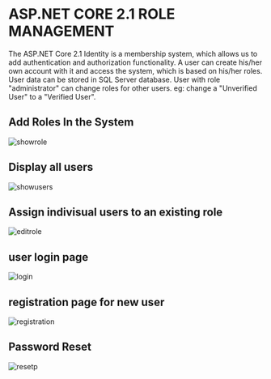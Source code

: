 # ASP.NET CORE 2.1 ROLE MANAGEMENT
The ASP.NET Core 2.1 Identity is a membership system, which allows us to add authentication and authorization functionality. 
A user can create his/her own account with it and access the system, which is based on his/her roles. User data can be stored in SQL Server database. User with role "administrator" can change roles for other users. eg: change a "Unverified User"
 to a "Verified User".
 
 ## Add Roles In the System

![showrole](https://user-images.githubusercontent.com/42009303/49815651-e14dd780-fd31-11e8-8774-6bdbee802f22.PNG)

## Display all users

![showusers](https://user-images.githubusercontent.com/42009303/49815652-e14dd780-fd31-11e8-8eeb-cc1dc6bc54b1.PNG)

## Assign indivisual users to an existing role

![editrole](https://user-images.githubusercontent.com/42009303/49815655-e14dd780-fd31-11e8-9d3a-2153c9d21d59.PNG)

## user login page

![login](https://user-images.githubusercontent.com/42009303/49815656-e14dd780-fd31-11e8-8b0f-8fecbfc61626.PNG)

## registration page for new user 

![registration](https://user-images.githubusercontent.com/42009303/49815657-e1e66e00-fd31-11e8-9788-dae827d93342.PNG)

## Password Reset

![resetp](https://user-images.githubusercontent.com/42009303/49815658-e1e66e00-fd31-11e8-9267-4dfe854faec0.PNG)
